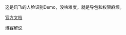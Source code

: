 这是讯飞的人脸识别Demo，没啥难度，就是导包和权限麻烦。

[官方文档](https://www.kancloud.cn/iflytek_sdk/msc_manual_andorid/299548)

[博客解说](https://www.legic.xyz/article/86)

